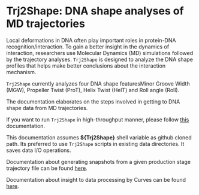 # Trj2Shape: DNA shape analyses of MD trajectories

Local deformations in DNA often play important roles in protein-DNA
recognition/interaction. To gain a better insight in the dynamics of
interaction, researchers use Molecular Dynamics (MD) simulations followed by
the trajectory analyses. `Trj2Shape` is designed to analyze the DNA shape
profiles that helps make better conclusions about the interaction mechanism.

`Trj2Shape` currently analyzes four DNA shape features<Right>Minor Groove Width
(MGW), Propeller Twist (ProT), Helix Twist (HelT) and Roll angle (Roll). 

The documentation elaborates on the steps involved in getting to DNA shape data
from MD trajectories.

If you want to run `Trj2Shape` in high-throughput manner, please follow
[this](./README.cluster_version.md) documentation. 

This documentation assumes **${Trj2Shape}** shell variable as github cloned path.
Its preferred to use `Trj2Shape` scripts in existing data directories. It saves
data I/O operations.

Documentation about generating snapshots from a given production stage
trajectory file can be found [here](./MD.trj.processing.md).

Documentation about insight to data processing by Curves can be found
[here](./Curves.processing.md).


